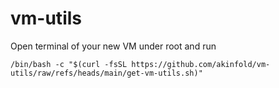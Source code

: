 # vm-utils

Open terminal of your new VM under root and run
```
/bin/bash -c "$(curl -fsSL https://github.com/akinfold/vm-utils/raw/refs/heads/main/get-vm-utils.sh)"
```
